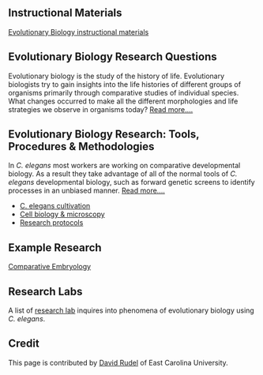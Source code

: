 Instructional Materials
-----------------------

[Evolutionary Biology instructional
materials](category/subject/evolutionary-biology)

Evolutionary Biology Research Questions
---------------------------------------

Evolutionary biology is the study of the history of life. Evolutionary
biologists try to gain insights into the life histories of different
groups of organisms primarily through comparative studies of individual
species. What changes occurred to make all the different morphologies
and life strategies we observe in organisms today? [Read
more\....](evolutionary-biology-questions)

Evolutionary Biology Research: Tools, Procedures & Methodologies
----------------------------------------------------------------

In *C. elegans* most workers are working on comparative developmental
biology. As a result they take advantage of all of the normal tools of
*C. elegans* developmental biology, such as forward genetic screens to
identify processes in an unbiased manner. [Read
more\....](evolutionary-biology-research-tools)

-   [C. elegans cultivation](c-elegans-cultivation)
-   [Cell biology & microscopy](cell-biology-microscopy)
-   [Research protocols](/category/web-links/research-protocols)

Example Research
----------------

[Comparative
Embryology](/example-research-comparative-embryology "Example Research - Comparative Embryology")

Research Labs
-------------

A list of [research lab](evolutionary-biology-research-labs) inquires
into phenomena of evolutionary biology using *C. elegans*.

Credit
------

This page is contributed by [David
Rudel](http://www.ecu.edu/cs-cas/biology/rudel_david.cfm) of East
Carolina University.
